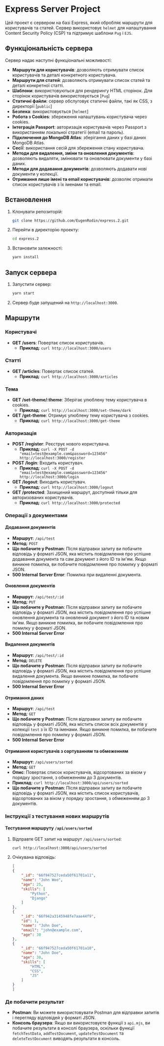 # Express Server Project

Цей проект є сервером на базі Express, який обробляє маршрути для користувачів та статей. Сервер використовує `helmet` для налаштування Content Security Policy (CSP) та підтримує шаблони `Pug` і `EJS`.

## Функціональність сервера
Сервер надає наступні функціональні можливості:
- **Маршрути для користувачів**: дозволяють отримувати список користувачів та деталі конкретного користувача.
- **Маршрути для статей**: дозволяють отримувати список статей та деталі конкретної статті.
- **Шаблони**: використовуються для рендерингу HTML сторінок. Для сторінок користувачів використовується [`Pug`]
- **Статичні файли**: сервер обслуговує статичні файли, такі як CSS, з директорії [`public`]
- **Безпека**: використовується [`helmet`]
- **Робота з Cookies**: збереження налаштувань користувача через cookies.
- **Інтеграція Passport**: авторизація користувачів через Passport з використанням локальної стратегії (email та пароль).
- **Підключення до MongoDB Atlas**: зберігання даних у базі даних MongoDB Atlas.
- **Сесії**: використання сесій для збереження стану користувача.
- **Методи для видалення, зміни та оновлення документів**: дозволяють видаляти, змінювати та оновлювати документи у базі даних.
- **Методи для додавання документів**: дозволяють додавати нові документи у колекції.
- **Отримання лише імені та email користувачів**: дозволяє отримати список користувачів з їх іменами та email.

## Встановлення
1. Клонувати репозиторій:
    ```sh
    git clone https://github.com/EugenRodin/express.2.git
    ```
2. Перейти в директорію проекту:
    ```sh
    cd express.2
    ```
3. Встановити залежності:
    ```sh
    yarn install
    ```

## Запуск сервера
1. Запустити сервер:
    ```sh
    yarn start
    ```
2. Сервер буде запущений на `http://localhost:3000`.

## Маршрути

### Користувачі
- **GET /users**: Повертає список користувачів.
    - **Приклад**: `curl http://localhost:3000/users`

### Статті
- **GET /articles**: Повертає список статей.
    - **Приклад**: `curl http://localhost:3000/articles`

### Тема
- **GET /set-theme/:theme**: Зберігає улюблену тему користувача в cookies.
    - **Приклад**: `curl http://localhost:3000/set-theme/dark`
- **GET /get-theme**: Отримує улюблену тему користувача з cookies.
    - **Приклад**: `curl http://localhost:3000/get-theme`

### Авторизація
- **POST /register**: Реєструє нового користувача.
    - **Приклад**: `curl -X POST -d "email=test@example.com&password=123456" http://localhost:3000/register`
- **POST /login**: Входить користувач.
    - **Приклад**: `curl -X POST -d "email=test@example.com&password=123456" http://localhost:3000/login`
- **GET /logout**: Виходить користувач.
    - **Приклад**: `curl http://localhost:3000/logout`
- **GET /protected**: Захищений маршрут, доступний тільки для авторизованих користувачів.
    - **Приклад**: `curl http://localhost:3000/protected`

### Операції з документами

#### Додавання документів
- **Маршрут**: `/api/test`
- **Метод**: `POST`
- **Що побачите у Postman**: Після відправки запиту ви побачите відповідь у форматі JSON, яка містить повідомлення про успішне додавання документа та сам документ з його ID та ім'ям. Якщо виникне помилка, ви побачите повідомлення про помилку у форматі JSON.
- **500 Internal Server Error**: Помилка при видаленні документа.

#### Оновлення документів
- **Маршрут**: `/api/test/:id`
- **Метод**: `PUT`
- **Що побачите у Postman**: Після відправки запиту ви побачите відповідь у форматі JSON, яка містить повідомлення про успішне оновлення документа та оновлений документ з його ID та новим ім'ям. Якщо виникне помилка, ви побачите повідомлення про помилку у форматі JSON.
- **500 Internal Server Error**

#### Видалення документів
- **Маршрут**: `/api/test/:id`
- **Метод**: `DELETE`
- **Що побачите у Postman**: Після відправки запиту ви побачите відповідь у форматі JSON, яка містить повідомлення про успішне видалення документа. Якщо виникне помилка, ви побачите повідомлення про помилку у форматі JSON.
- **500 Internal Server Error**

#### Отримання даних
- **Маршрут**: `/api/test`
- **Метод**: `GET`
- **Що побачите у Postman**: Після відправки запиту ви побачите відповідь у форматі JSON, яка містить список всіх документів у колекції `test` з їх ID та іменами. Якщо виникне помилка, ви побачите повідомлення про помилку у форматі JSON.
- **500 Internal Server Error**

#### Отримання користувачів з сортуванням та обмеженням
- **Маршрут**: `/api/users/sorted`
- **Метод**: `GET`
- **Опис**: Повертає список користувачів, відсортованих за віком у порядку зростання, з обмеженням до 3 документів.
- **Приклад**: `curl http://localhost:3000/api/users/sorted`
- **Що побачите у Postman**: Після відправки запиту ви побачите відповідь у форматі JSON, яка містить список користувачів, відсортованих за віком у порядку зростання, з обмеженням до 3 документів.

### Інструкції з тестування нових маршрутів

#### Тестування маршруту `/api/users/sorted`
1. Відправте GET запит на маршрут `/api/users/sorted`:
    ```sh
    curl http://localhost:3000/api/users/sorted
    ```
2. Очікувана відповідь:
    ```json
    [
    {
        "_id": "66f947527ceda50f61701a11",
        "name": "John Woo",
        "age": 25,
        "skills": [
            "Python",
            "Django"
        ]
    },
    {
        "_id": "66f942a3145948fe7aae44f9",
        "id": 1,
        "name": "John Doe",
        "email": "john@example.com",
        "age": 30
    },
    {
        "_id": "66f947527ceda50f61701a10",
        "name": "John Doe",
        "age": 30,
        "skills": [
            "HTML",
            "CSS",
            "JS"
        ]
    }
    ]

### Де побачити результат
- **Postman**: Ви можете використовувати Postman для відправки запитів і перегляду відповідей у форматі JSON.
- **Консоль браузера**: Якщо ви використовуєте функції з `api.mjs`, ви побачите результати в консолі браузера, оскільки функції `fetchTestData`, `addTestDocument`, `updateTestDocument` та `deleteTestDocument` виводять результати в консоль.